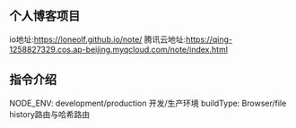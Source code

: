 ## 个人博客项目
io地址:https://loneolf.github.io/note/
腾讯云地址:https://qing-1258827329.cos.ap-beijing.myqcloud.com/note/index.html

## 指令介绍
NODE_ENV: development/production    开发/生产环境
buildType: Browser/file  history路由与哈希路由
